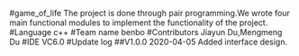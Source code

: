 #game_of_life
The project is done through pair programming.We wrote four main functional modules to implement the functionality of the project.
#Language
c++
#Team name
benbo
#Contributors
Jiayun Du,Mengmeng Du
#IDE
VC6.0
#Update log
##V1.0.0 2020-04-05
Added interface design.





